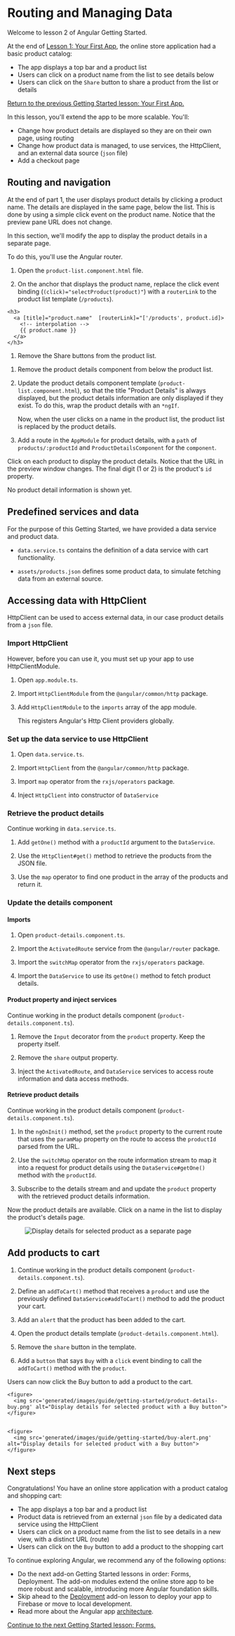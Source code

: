 # Routing and Managing Data

Welcome to lesson 2 of Angular Getting Started. 

At the end of [Lesson 1: Your First App](getting-started/index-v2), the online store application had a basic product catalog: 

* The app displays a top bar and a product list
* Users can click on a product name from the list to see details below
* Users can click on the `Share` button to share a product from the list or details

<div class="alert is-helpful">

[Return to the previous Getting Started lesson: Your First App.](getting-started/index-v2)

</div>


In this lesson, you'll extend the app to be more scalable. You'll:
* Change how product details are displayed so they are on their own page, using routing
* Change how product data is managed, to use services, the HttpClient, and an external data source (`json` file)
* Add a checkout page

<!--
## Introduction

Data your app needs can come from many different sources. Whether it be a static file, a backend API that exposes data through a JSON-based API, or other different formats, your app consumes and makes use of this data to make decisions and display content. Your app also needs data to be entered from users to fill out forms for processing. Angular provides libraries to help you consume and receive data by building on top of existing browser APIs. 
-->

## Routing and navigation

At the end of part 1, the user displays product details by clicking a product name. The details are displayed in the same page, below the list. This is done by using a simple click event on the product name. Notice that the preview pane URL does not change. 

In this section, we'll modify the app to display the product details in a separate page.

To do this, you'll use the Angular router.

<!--
JAF: Do we show them that the app is configured to use the router? Part 1 actually used the router to display the product list. Did it need to?
-->

1. Open the `product-list.component.html` file. 

1. On the anchor that displays the product name, replace the click event binding (`(click)="selectProduct(product)"`) with a `routerLink` to the product list template (`/products`).

  ```
  <h3>
    <a [title]="product.name"  [routerLink]="['/products', product.id]>
      <!-- interpolation -->
      {{ product.name }}
    </a>
  </h3>
  ```

1. Remove the Share buttons from the product list. 

<!--
JAF: Why? Extra step seems unnecessary
-->

1. Remove the product details component from below the product list. 

    <code-example header="src/app/product-list/product-list.component.html" path="getting-started-v2/src/app/product-list/product-list.component.html">
    </code-example>

1. Update the product details component template (`product-list.component.html`), so that the title "Product Details" is always displayed, but the product details information are only displayed if they exist. To do this, wrap the product details with an `*ngIf`. 

    <code-example header="src/app/product-details/product-details.component.html" path="getting-started-v2/src/app/product-details/product-details.component.1.html">
    </code-example>



    Now, when the user clicks on a name in the product list, the product list is replaced by the product details. 

1. Add a route in the `AppModule` for product details, with a `path` of `products/:productId` and `ProductDetailsComponent` for the `component`.

<code-example header="src/app/app.module.ts" path="getting-started-v2/src/app/app.module.ts" region="product-details-route">
</code-example>

Click on each product to display the product details. Notice that the URL in the preview window changes. The final digit (1 or 2) is the product's `id` property. 

No product detail information is shown yet.

## Predefined services and data

For the purpose of this Getting Started, we have provided a data service and product data. 

* `data.service.ts` contains the definition of a data service with cart functionality. 

    <code-example header="src/app/data.service.ts" path="getting-started-v2/src/app/data.service.ts" region="v1">
    </code-example>

* `assets/products.json` defines some product data, to simulate fetching data from an external source.

    <code-example header="src/assets/products.json" path="getting-started-v2/src/assets/products.json">
    </code-example>


## Accessing data with HttpClient

HttpClient can be used to access external data, in our case product details from a `json` file. 

### Import HttpClient

However, before you can use it, you must set up your app to use HttpClientModule. 

1. Open `app.module.ts`. 

1. Import `HttpClientModule` from the `@angular/common/http` package.

    <code-example header="src/app/app.module.ts" path="getting-started-v2/src/app/app.module.ts" region="http-client-module-import">
    </code-example>

1. Add `HttpClientModule` to the `imports` array of the app module.

    This registers Angular's Http Client providers globally.

    <code-example header="src/app/app.module.ts" path="getting-started-v2/src/app/app.module.ts" region="http-client-module">
    </code-example>


### Set up the data service to use HttpClient

1. Open `data.service.ts`.

1. Import `HttpClient` from the `@angular/common/http` package.

1. Import `map` operator from the `rxjs/operators` package.

    <code-example header="src/app/data.service.ts" path="getting-started-v2/src/app/data.service.ts" region="imports">
    </code-example>

1. Inject `HttpClient` into constructor of `DataService`

    <code-example header="src/app/data.service.ts" path="getting-started-v2/src/app/data.service.ts" region="ctor">
    </code-example>

### Retrieve the product details

Continue working in `data.service.ts`.

1. Add `getOne()` method with a `productId` argument to the `DataService`. 

1. Use the `HttpClient#get()` method to retrieve the products from the JSON file.

1. Use the `map` operator to find one product in the array of the products and return it.

    <code-example header="src/app/data.service.ts" path="getting-started-v2/src/app/data.service.ts" region="get-one">
    </code-example>

### Update the details component

#### Imports

1. Open `product-details.component.ts`. 

1. Import the `ActivatedRoute` service from the `@angular/router` package.

1. Import the `switchMap` operator from the `rxjs/operators` package.

1. Import the `DataService` to use its `getOne()` method to fetch product details.

    <code-example header="src/app/product-details/product-details.component.ts" path="getting-started-v2/src/app/product-details/product-details.component.ts" region="imports">
    </code-example>

#### Product property and inject services

Continue working in the product details component (`product-details.component.ts`). 

1. Remove the `Input` decorator from the `product` property. Keep the property itself. 

1. Remove the `share` output property.

1. Inject the `ActivatedRoute`, and `DataService` services to access route information and data access methods.

    <code-example header="src/app/product-details/product-details.component.ts" path="getting-started-v2/src/app/product-details/product-details.component.ts" region="props-methods">
    </code-example>


#### Retrieve product details

Continue working in the product details component (`product-details.component.ts`). 

1. In the `ngOnInit()` method, set the `product` property to the current route that uses the `paramMap` property on the route to access the `productId` parsed from the URL.

1. Use the `switchMap` operator on the route information stream to map it into a request for product details using the `DataService#getOne()` method
with the `productId`.

1. Subscribe to the details stream and and update the `product` property with the retrieved product details information.

    <code-example header="src/app/product-details/product-details.component.ts" path="getting-started-v2/src/app/product-details/product-details.component.ts" region="get-product">
    </code-example>

Now the product details are available. Click on a name in the list to display the product's details page. 

<figure>
  <img src='generated/images/guide/getting-started/product-details-routed.png' alt="Display details for selected product as a separate page">
</figure>


## Add products to cart


1. Continue working in the product details component (`product-details.component.ts`). 

1. Define an `addToCart()` method that receives a `product` and use the previously defined `DataService#addToCart()` method to add the product your cart. 

1. Add an `alert` that the product has been added to the cart.

    <code-example header="src/app/product-details/product-details.component.ts" path="getting-started-v2/src/app/product-details/product-details.component.ts" region="add-to-cart">
    </code-example>

1. Open the product details template (`product-details.component.html`). 

1. Remove the `share` button in the template.

1. Add a `button` that says `Buy` with a `click` event binding to call the `addToCart()` method with the `product`.

    <code-example header="src/app/product-details/product-details.component.html" path="getting-started-v2/src/app/product-details/product-details.component.html">
    </code-example>

Users can now click the Buy button to add a product to the cart. 

    <figure>
      <img src='generated/images/guide/getting-started/product-details-buy.png' alt="Display details for selected product with a Buy button">
    </figure>


    <figure>
      <img src='generated/images/guide/getting-started/buy-alert.png' alt="Display details for selected product with a Buy button">
    </figure>


## Next steps

Congratulations! You have an online store application with a product catalog and shopping cart: 

* The app displays a top bar and a product list
* Product data is retrieved from an external `json` file by a dedicated data service using the HttpClient
* Users can click on a product name from the list to see details in a new view, with a distinct URL (route)
* Users can click on the `Buy` button to add a product to the shopping cart


To continue exploring Angular, we recommend any of the following options:
* Do the next add-on Getting Started lessons in order: Forms, Deployment. The add-on modules extend the online store app to be more robust and scalable, introducing more Angular foundation skills. 
* Skip ahead to the [Deployment](getting-started/getting-started-deployment) add-on lesson to deploy your app to Firebase or move to local development. 
* Read more about the Angular app [architecture](guide/architecture).


[Continue to the next Getting Started lesson: Forms.](getting-started/getting-started-forms)

